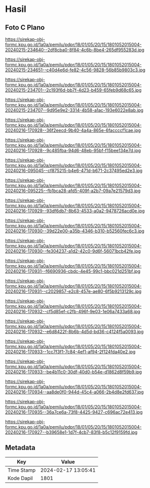 # Hasil

## Foto C Plano

https://sirekap-obj-formc.kpu.go.id/1a0a/pemilu/pdpr/18/01/05/20/15/1801052015004-20240215-234640--2df8cba0-8f84-4c6b-8be4-265df955283d.jpg

https://sirekap-obj-formc.kpu.go.id/1a0a/pemilu/pdpr/18/01/05/20/15/1801052015004-20240215-234651--c40d4e6d-fe82-4c56-9828-56b85b9803c3.jpg

https://sirekap-obj-formc.kpu.go.id/1a0a/pemilu/pdpr/18/01/05/20/15/1801052015004-20240215-234701--2c193f6d-bb7f-4d23-b459-65feb9d68c65.jpg

https://sirekap-obj-formc.kpu.go.id/1a0a/pemilu/pdpr/18/01/05/20/15/1801052015004-20240215-234707--9d95e9e2-3314-4b58-a1ac-193e6022e8ab.jpg

https://sirekap-obj-formc.kpu.go.id/1a0a/pemilu/pdpr/18/01/05/20/15/1801052015004-20240216-170928--36f2eecd-9b40-4a4a-865e-6faccccf1cae.jpg

https://sirekap-obj-formc.kpu.go.id/1a0a/pemilu/pdpr/18/01/05/20/15/1801052015004-20240216-170928--9c485fba-94d6-48eb-95bf-f15bee134e7d.jpg

https://sirekap-obj-formc.kpu.go.id/1a0a/pemilu/pdpr/18/01/05/20/15/1801052015004-20240216-095045--cf875215-b4e6-471d-b671-2c37495ed2e3.jpg

https://sirekap-obj-formc.kpu.go.id/1a0a/pemilu/pdpr/18/01/05/20/15/1801052015004-20240216-095225--fb1bca28-afd5-409f-a2b7-09a7e21579d3.jpg

https://sirekap-obj-formc.kpu.go.id/1a0a/pemilu/pdpr/18/01/05/20/15/1801052015004-20240216-170929--93df6db7-8b63-4533-a0a2-9478726acd0e.jpg

https://sirekap-obj-formc.kpu.go.id/1a0a/pemilu/pdpr/18/01/05/20/15/1801052015004-20240216-170930--39d22e00-a35b-4346-b310-b52560fec6c3.jpg

https://sirekap-obj-formc.kpu.go.id/1a0a/pemilu/pdpr/18/01/05/20/15/1801052015004-20240216-170930--fe304237-a1d2-42c0-9d6f-56071bcb42fe.jpg

https://sirekap-obj-formc.kpu.go.id/1a0a/pemilu/pdpr/18/01/05/20/15/1801052015004-20240216-170931--f6690936-cbdc-4e45-99c1-bbc021d251bf.jpg

https://sirekap-obj-formc.kpu.go.id/1a0a/pemilu/pdpr/18/01/05/20/15/1801052015004-20240216-170931--c2029857-e2c8-457e-ae80-6f5b9213129c.jpg

https://sirekap-obj-formc.kpu.go.id/1a0a/pemilu/pdpr/18/01/05/20/15/1801052015004-20240216-170932--cf5d85ef-c2fb-496f-9e03-1e06a7433a68.jpg

https://sirekap-obj-formc.kpu.go.id/1a0a/pemilu/pdpr/18/01/05/20/15/1801052015004-20240216-170932--e6d8422f-8b6b-4d5d-bd36-c4124f5a0093.jpg

https://sirekap-obj-formc.kpu.go.id/1a0a/pemilu/pdpr/18/01/05/20/15/1801052015004-20240216-170933--1cc7f3f1-7c84-4ef1-af94-2f124fda40e2.jpg

https://sirekap-obj-formc.kpu.go.id/1a0a/pemilu/pdpr/18/01/05/20/15/1801052015004-20240216-170933--be4b11c0-30df-40d0-b54e-d1862d8f59b9.jpg

https://sirekap-obj-formc.kpu.go.id/1a0a/pemilu/pdpr/18/01/05/20/15/1801052015004-20240216-170934--aa8de0f0-944d-45c4-a066-2b4d8e2fd637.jpg

https://sirekap-obj-formc.kpu.go.id/1a0a/pemilu/pdpr/18/01/05/20/15/1801052015004-20240216-170935--36a7ce6a-73f8-4425-9427-c696ac72e413.jpg

https://sirekap-obj-formc.kpu.go.id/1a0a/pemilu/pdpr/18/01/05/20/15/1801052015004-20240216-170927--b39658e1-1d7f-4cb7-83f8-b5c12f9159fd.jpg


## Metadata

| Key        | Value               |
| ---------- | ------------------- |
| Time Stamp | 2024-02-17 13:05:41 |
| Kode Dapil | 1801                |



